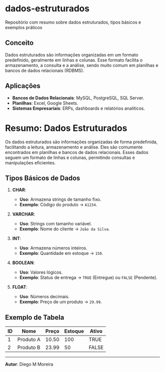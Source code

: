 # dados-estruturados
Repositório com resumo sobre dados estruturados, tipos básicos e exemplos práticos

## Conceito
Dados estruturados são informações organizadas em um formato predefinido, geralmente em linhas e colunas. Esse formato facilita o armazenamento, a consulta e a análise, sendo muito comum em planilhas e bancos de dados relacionais (RDBMS).

## Aplicações
- **Bancos de Dados Relacionais**: MySQL, PostgreSQL, SQL Server.
- **Planilhas**: Excel, Google Sheets.
- **Sistemas Empresariais**: ERPs, dashboards e relatórios analíticos.

# Resumo: Dados Estruturados
Os dados estruturados são informações organizadas de forma predefinida, facilitando a leitura, armazenamento e análise. Eles são comumente encontrados em planilhas e bancos de dados relacionais. Esses dados seguem um formato de linhas e colunas, permitindo consultas e manipulações eficientes.


## Tipos Básicos de Dados

1. **CHAR**:  
   - **Uso**: Armazena strings de tamanho fixo.  
   - **Exemplo**: Código do produto → `A1234`.

2. **VARCHAR**:  
   - **Uso**: Strings com tamanho variável.  
   - **Exemplo**: Nome do cliente → `João da Silva`.

3. **INT**:  
   - **Uso**: Armazena números inteiros.  
   - **Exemplo**: Quantidade em estoque → `150`.

4. **BOOLEAN**:  
   - **Uso**: Valores lógicos.  
   - **Exemplo**: Status de entrega → `TRUE` (Entregue) ou `FALSE` (Pendente).

5. **FLOAT**:  
   - **Uso**: Números decimais.  
   - **Exemplo**: Preço de um produto → `29.99`.

## Exemplo de Tabela

| ID | Nome        | Preço   | Estoque | Ativo |
|----|-------------|---------|---------|-------|
| 1  | Produto A   | 10.50   | 100     | TRUE  |
| 2  | Produto B   | 23.99   | 50      | FALSE |

---


**Autor**: Diego M Moreira 
